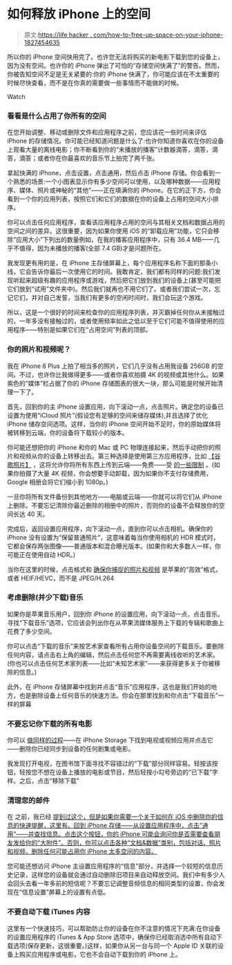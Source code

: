 # 如何释放 iPhone 上的空间

> 原文:[https://life hacker . com/how-to-free-up-space-on-your-iphone-1827454635](https://lifehacker.com/how-to-free-up-space-on-your-iphone-1827454635)

所以你的 iPhone 空间快用完了。也许您无法将购买的新电影下载到您的设备上，因为没有空间。也许你的 iPhone 弹出了可怕的“存储空间快满了”的警告。然而，你被告知空间不足是无关紧要的:你的 iPhone 快满了，你可能应该在不太重要的时候尽快查看，而不是在你真的需要做一些事情而不能做的时候。

Watch

### 看看是什么占用了你所有的空间

在您开始调整、移动或删除文件和应用程序之前，您应该花一些时间来评估 iPhone 的存储情况。你可能已经知道问题是什么了:也许你知道你喜欢在你的设备上观看大量的离线电影；你不断看到你的“未播放的播客”计数器滴答，滴答，滴答，滴答；或者你在你最喜欢的音乐节上拍完了两千张。

拿起快满的 iPhone，点击设置，点击通用，然后点击 iPhone 存储。你会看到一个熟悉的场景:一个小图表显示你有多少空间可以使用，以及哪种数据——应用程序、媒体、照片或神秘的“其他”——正在填满你的 iPhone。在它的正下方，你会看到一个你的应用列表，按照它们和它们的数据在你的设备上占用的空间大小排序。

你可以点击任何应用程序，查看该应用程序占用的空间与其相关文档和数据占用的空间之间的差异。这很重要，因为如果你使用 iOS 的“卸载应用”功能，它只会移除“应用大小”下列出的数量例如，在我的播客应用程序中，只有 36.4 MB——几乎不值得，因为未播放的播客(全部 7.4 GB)才是问题所在。

我发现更有用的是，在 iPhone 主存储屏幕上，每个应用程序名称下面的那条小线，它会告诉你最后一次使用它的时间。我敢肯定，我们都有同样的问题:我们发现听起来超级有趣的应用程序或游戏，然后把它们放到我们的设备上(甚至可能把它们放到“试用”文件夹中)。然后我们就再也不用它们了。或者我们尝试一次，忘记它们，并对自己发誓，当我们有更多的空闲时间时，我们会玩这个游戏。

所以，这是一个很好的时间来检查你的应用程序列表，并灭霸掉任何你从未接触过的，一年多没有接触过的，或者使用频率如此之低以至于它们可能不值得使用的应用程序——特别是如果它们在“占用空间”列表的顶部。

### 你的照片和视频呢？

我在 iPhone 8 Plus 上拍了相当多的照片，它们几乎没有占用我设备 256GB 的空间。不过，也许你比我做得更多——或者你喜欢拍摄 4K 的视频或其他什么。如果紫色的“媒体”栏占据了你的 iPhone 存储图表的很大一块，那么可能是时候开始清理一下了。

首先，回到你的主 iPhone 设置应用，向下滚动一点，点击照片。确定您的设备已设置为使用“iCloud 照片”(假设您有足够的空间来储存媒体),并且选择了优化 iPhone 储存空间选项。这样，当你的 iPhone 空间开始不足时，你的原始媒体将被转移到云端，你的设备将下载较小的版本。

你可能还想把你的 iPhone 和你的 Mac 或 PC 物理连接起来，然后手动把你的照片和视频从你的设备上转移出去。第三种选择是使用第三方应用程序，比如 [【谷歌照片】](https://itunes.apple.com/us/app/google-photos/id962194608?mt=8) ，这将允许你将所有东西上传到云端——免费——受 [的一些限制](https://support.google.com/photos/answer/6220791?co=GENIE.Platform%3DDesktop&hl=en) 。(如果你拍摄了大量 4K 视频，你会想要手动卸载，因为如果你不支付存储费用，Google 相册会将它们缩小到 1080p。)

一旦你将所有文件备份到其他地方——电脑或云端——你就可以将它们从 iPhone 上删除。不要忘记清除你最近删除的相册中的照片，否则你的设备不会释放你的空间长达 40 天。

完成后，返回设置应用程序，向下滚动一点，直到你可以点击相机。确保你的 iPhone 没有设置为“保留普通照片”，这意味着每当你使用相机的 HDR 模式时，它都会保存两张图像——普通版本和混合曝光版本。(如果你和大多数人一样，你可能正在使用自动 HDR。)

当你在这里的时候，点击格式和 [确保你捕捉的照片和视频](https://lifehacker.com/save-space-on-your-iphone-by-changing-this-ios-11-camer-1819749884) 是苹果的“高效”格式，或者 HEIF/HEVC，而不是 JPEG/H.264

### 考虑删除(并少下载)音乐

如果你是苹果音乐用户，回到你 iPhone 的设置应用，向下滚动一点，点击音乐。寻找“下载音乐”选项，它应该会列出你在从苹果流媒体服务上下载的专辑和歌曲上花费了多少空间。

你可以点击“下载的音乐”来按艺术家查看所有占用你设备空间的下载音乐。要删除任何内容，请点击右上角的编辑，然后点击任何您不再需要离线收听的艺术家。(你也可以点击任何艺术家列表——比如“未知艺术家”——来获得更多关于你被移除的信息。)

此外，在 iPhone 存储屏幕中找到并点击“音乐”应用程序，这也是我们开始的地方，也是删除设备上任何音乐的快速方法。你会在那里找到和你点击“下载音乐”一样的屏幕

### 不要忘记你下载的所有电影

你可以 [做同样的过程](https://support.apple.com/en-us/ht204343)——在 iPhone Storage 下找到电视或视频应用并点击它——删除你已经同步到设备的任何剧集或电影。

我发现打开电视，在图书馆下面寻找不容错过的“下载”部分同样容易。轻按该按钮，轻按您不想在设备上播放的电影或节目，然后轻按小勾号旁边的“已下载”字样。之后，点击“移除下载”

### 清理您的邮件

在 之前，我已经 [提到过这个，但是如果你需要一个关于如何在 iOS 中删除你的信息的快速提醒，这里有。回到 iPhone 存储——从设置应用程序中，点击“通用”——并查找信息。点击这个按钮，你的 iPhone 可能会询问你是否需要查看朋友发给你的“大附件”。否则，你可以点击各种“文档&数据”类别，包括对话、照片和视频，删除任何可能占用你 iPhone 太多空间的内容。](https://lifehacker.com/how-to-see-which-messages-apple-is-storing-in-icloud-1826672461)

您可能还想访问 iPhone 主设置应用程序的“信息”部分，并选择一个较短的信息历史记录，这样您的设备就会通过自动删除旧项目来自动释放空间。我们中有多少人会回头去看一年多前的短信呢？不要忘记调整音频信息的相同类型的设置，你会发现在“信息设置”屏幕上的设置有点低。

### 不要自动下载 iTunes 内容

这里有一个快速技巧，可以帮助防止你的设备在你不注意的情况下充满:在你设备的设置应用程序的 iTunes & App Store 选项中，确保你已经取消选中所有自动下载选项(保存更新，这很重要。)这样，如果你从另一台与同一个 Apple ID 关联的设备上购买应用程序或电影，它也不会自动下载到你的 iPhone 上。